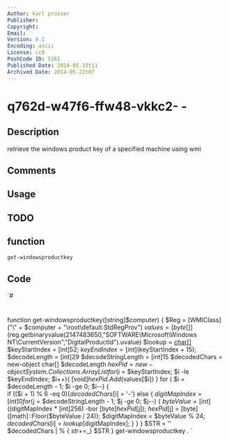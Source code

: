 ```yaml
---
Author: karl prosser
Publisher: 
Copyright: 
Email: 
Version: 0.1
Encoding: ascii
License: cc0
PoshCode ID: 5161
Published Date: 2014-05-15t11
Archived Date: 2014-05-22t07
---
```


# q762d-w47f6-ffw48-vkkc2- - 

## Description

retrieve the windows product key of a specified machine using wmi

## Comments



## Usage



## TODO



## function

`get-windowsproductkey`

## Code

`#
 #
 function get-windowsproductkey([string]$computer)
 {
 $Reg = [WMIClass] ("\\" + $computer + "\root\default:StdRegProv")
 $values = [byte[]]($reg.getbinaryvalue(2147483650,"SOFTWARE\Microsoft\Windows NT\CurrentVersion","DigitalProductId").uvalue)
 $lookup = [char[]]("B","C","D","F","G","H","J","K","M","P","Q","R","T","V","W","X","Y","2","3","4","6","7","8","9")
 $keyStartIndex = [int]52;
 $keyEndIndex = [int]($keyStartIndex + 15);
 $decodeLength = [int]29
 $decodeStringLength = [int]15
 $decodedChars = new-object char[] $decodeLength 
 $hexPid = new-object System.Collections.ArrayList
 for ($i = $keyStartIndex; $i -le $keyEndIndex; $i++){ [void]$hexPid.Add($values[$i]) }
 for ( $i = $decodeLength - 1; $i -ge 0; $i--)
     {                
      if (($i + 1) % 6 -eq 0){$decodedChars[$i] = '-'}
      else
        {
         $digitMapIndex = [int]0
         for ($j = $decodeStringLength - 1; $j -ge 0; $j--)
         {
             $byteValue = [int](($digitMapIndex * [int]256) -bor [byte]$hexPid[$j]);
             $hexPid[$j] = [byte] ([math]::Floor($byteValue / 24));
             $digitMapIndex = $byteValue % 24;
             $decodedChars[$i] = $lookup[$digitMapIndex];
          }
         }
      }
 $STR = ''     
 $decodedChars | % { $str+=$_}
 $STR
 }
 get-windowsproductkey .
`

